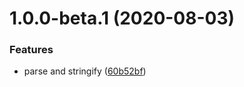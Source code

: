 # 1.0.0-beta.1 (2020-08-03)


### Features

* parse and stringify ([60b52bf](https://github.com/EqualMa/jsonlines/commit/60b52bffb0d8718e279d7d47839be8ff95d449b1))
